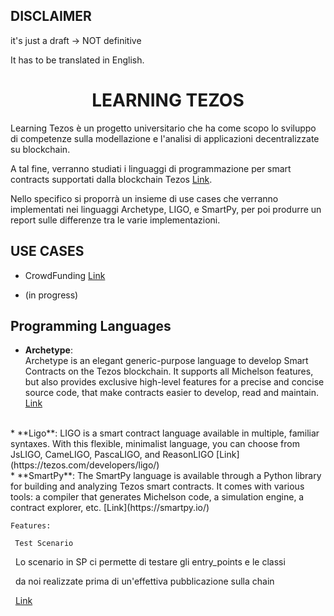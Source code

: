 
## DISCLAIMER

  

it's just a draft -> NOT definitive

  

It has to be translated in English.

  

# <center>LEARNING TEZOS<center>

  

Learning Tezos è un progetto universitario che ha come scopo lo sviluppo di competenze sulla modellazione e l'analisi di applicazioni decentralizzate su blockchain.

A tal fine, verranno studiati i linguaggi di programmazione per smart contracts supportati dalla blockchain Tezos [Link](https://tezos.com/).

Nello specifico si proporrà un insieme di use cases che verranno implementati nei linguaggi Archetype, LIGO, e SmartPy, per poi produrre un report sulle differenze tra le varie implementazioni.

  

## USE CASES

* CrowdFunding [Link](https://github.com/TheMastro-11/LearningTezos/tree/contracts/CrowdFunding)

* (in progress)

  

## Programming Languages

*  **Archetype**: <br>
Archetype is an elegant generic-purpose language to develop Smart Contracts
on the Tezos blockchain.
It supports all Michelson features, but also provides exclusive high-level features for a precise and concise source code, that make contracts easier to develop, read and maintain.
[Link](https://archetype-lang.org/)
<br>
*  **Ligo**:
LIGO is a smart contract language available in multiple, familiar syntaxes. With this flexible, minimalist language, you can choose from JsLIGO, CameLIGO, PascaLIGO, and ReasonLIGO
[Link](https://tezos.com/developers/ligo/)
<br>
*  **SmartPy**:
The SmartPy language is available through a Python library for building and analyzing Tezos smart contracts. 
It comes with various tools: a compiler that generates Michelson code, a simulation engine, a contract explorer, etc.
[Link](https://smartpy.io/)

	Features:

	 Test Scenario

  

&nbsp;&nbsp;Lo scenario in SP ci permette di testare gli entry_points e le classi

&nbsp;&nbsp;da noi realizzate prima di un'effettiva pubblicazione sulla chain

  

&nbsp;&nbsp;[Link](https://smartpy.io/docs/scenarios/testing/)
